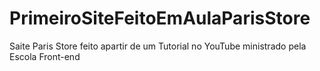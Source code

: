 # PrimeiroSiteFeitoEmAulaParisStore
 Saite Paris Store feito apartir de um Tutorial no YouTube ministrado pela Escola Front-end
